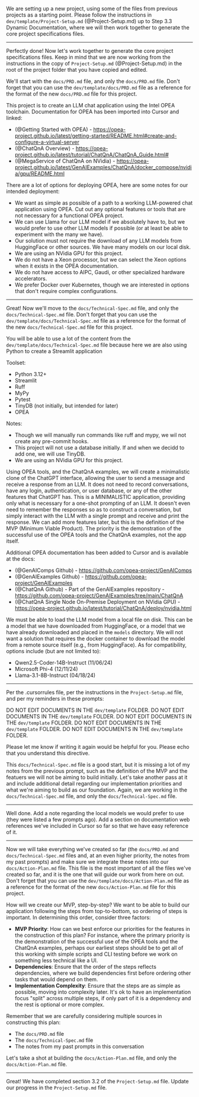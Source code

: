 We are setting up a new project, using some of the files from previous projects as a starting point. Please follow the instructions in `dev/template/Project-Setup.md` (@Project-Setup.md) up to Step 3.3 Dynamic Documentation, where we will then work together to generate the core project specifications files.

---

Perfectly done! Now let's work together to generate the core project specifications files. Keep in mind that we are now working from the instructions in the copy of `Project-Setup.md` (@Project-Setup.md) in the root of the project folder that you have copied and edited.

We'll start with the `docs/PRD.md` file, and only the `docs/PRD.md` file. Don't forget that you can use the `dev/template/docs/PRD.md` file as a reference for the format of the new `docs/PRD.md` file for this project.

This project is to create an LLM chat application using the Intel OPEA toolchain. Documentation for OPEA has been imported into Cursor and linked:

- (@Getting Started with OPEA) - https://opea-project.github.io/latest/getting-started/README.html#create-and-configure-a-virtual-server
- (@ChatQnA Overview) - https://opea-project.github.io/latest/tutorial/ChatQnA/ChatQnA_Guide.html#
- (@MegaService of ChatQnA on NVidia) - https://opea-project.github.io/latest/GenAIExamples/ChatQnA/docker_compose/nvidia/gpu/README.html

There are a lot of options for deploying OPEA, here are some notes for our intended deployment:
- We want as simple as possible of a path to a working LLM-powered chat application using OPEA. Cut out any optional features or tools that are not necessary for a functional OPEA project.
- We can use Llama for our LLM model if we absolutely have to, but we would prefer to use other LLM models if possible (or at least be able to experiment with the many we have).
- Our solution must not require the download of any LLM models from HuggingFace or other sources. We have many models on our local disk.
- We are using an NVidia GPU for this project.
- We do not have a Xeon processor, but we can select the Xeon options when it exists in the OPEA documentation.
- We do not have access to AIPC, Gaudi, or other specialized hardware accelerators.
- We prefer Docker over Kubernetes, though we are interested in options that don't require complex configurations.

---

Great! Now we'll move to the `docs/Technical-Spec.md` file, and only the `docs/Technical-Spec.md` file. Don't forget that you can use the `dev/template/docs/Technical-Spec.md` file as a reference for the format of the new `docs/Technical-Spec.md` file for this project.

You will be able to use a lot of the content from the `dev/template/docs/Technical-Spec.md` file because here we are also using Python to create a Streamlit application

Toolset:
- Python 3.12+
- Streamlit
- Ruff
- MyPy
- Pytest
- TinyDB (not initially, but intended for later)
- OPEA

Notes:
- Though we will manually run commands like ruff and mypy, we wil not create any pre-commit hooks.
- This project will not use a database initially. If and when we decidd to add one, we will use TinyDB.
- We are using an NVidia GPU for this project.

Using OPEA tools, and the ChatQnA examples, we will create a minimalistic clone of the ChatGPT interface, allowing the user to send a message and receive a response from an LLM. It does not need to record conversations, have any login, authentication, or user database, or any of the other features that ChatGPT has.  This is a MINIMALISTIC application, providing only what is necessary for a one-shot prompting of an LLM. It doesn't even need to remember the responses so as to construct a conversation, but simply interact with the LLM with a single prompt and receive and print the response. We can add more features later, but this is the definition of the MVP (Minimum Viable Product). The priority is the demonstration of the successful use of the OPEA tools and the ChatQnA examples, not the app itself.

Additional OPEA documentation has been added to Cursor and is available at the docs:

- (@GenAIComps Github) - https://github.com/opea-project/GenAIComps
- (@GenAIExamples Github) - https://github.com/opea-project/GenAIExamples
- (@ChatQnA Github) - Part of the GenAIExamples repository - https://github.com/opea-project/GenAIExamples/tree/main/ChatQnA
- (@ChatQnA Single Node On-Premise Deployment on NVidia GPU) - https://opea-project.github.io/latest/tutorial/ChatQnA/deploy/nvidia.html

We must be able to load the LLM model from a local file on disk. This can be a model that we have downloaded from HuggingFace, or a model that we have already downloaded and placed in the `models` directory. We will not want a solution that requires the docker container to download the model from a remote source itself (e.g., from HuggingFace). As for compatibility, options include (but are not limited to):

- Qwen2.5-Coder-14B-Instruct (11/06/24)
- Microsoft Phi-4 (12/11/24)
- Llama-3.1-8B-Instruct (04/18/24)

---

Per the .cursorrules file, per the instructions in the `Project-Setup.md` file, and per my reminders in these prompts:

DO NOT EDIT DOCUMENTS IN THE `dev/template` FOLDER.
DO NOT EDIT DOCUMENTS IN THE `dev/template` FOLDER.
DO NOT EDIT DOCUMENTS IN THE `dev/template` FOLDER.
DO NOT EDIT DOCUMENTS IN THE `dev/template` FOLDER.
DO NOT EDIT DOCUMENTS IN THE `dev/template` FOLDER.

Please let me know if writing it again would be helpful for you.  Please echo that you understand this directive.

This `docs/Technical-Spec.md` file is a good start, but it is missing a lot of my notes from the previous prompt, such as the definition of the MVP and the featuers we will not be aiming to build initially. Let's take another pass at it and include additional detail regarding our implementation priorities and what we're aiming to build as our foundation. Again, we are working in the `docs/Technical-Spec.md` file, and only the `docs/Technical-Spec.md` file.

---

Well done.  Add a note regarding the local models we would prefer to use (they were listed a few prompts ago).  Add a section on documentation web references we've included in Cursor so far so that we have easy reference of it.  

---

Now we will take everything we've created so far (the `docs/PRD.md` and `docs/Technical-Spec.md` files and, at an even higher priority, the notes from my past prompts) and make sure we integrate these notes into our `docs/Action-Plan.md` file. This file is the most important of all the files we've created so far, and it is the one that will guide our work from here on out. Don't forget that you can use the `dev/template/docs/Action-Plan.md` file as a reference for the format of the new `docs/Action-Plan.md` file for this project.

How will we create our MVP, step-by-step? We want to be able to build our application following the steps from top-to-bottom, so ordering of steps is important. In determining this order, consider three factors:

- **MVP Priority**: How can we best enforce our priorities for the features in the construction of this plan? For instance, where the primary priority is the demonstration of the successful use of the OPEA tools and the ChatQnA examples, perhaps our earliest steps should be to get all of this working with simple scripts and CLI testing before we work on something less technical like a UI.
- **Dependencies**: Ensure that the order of the steps reflects dependencies, where we build dependencies first before ordering other tasks that would depend on them.
- **Implementation Complexity**: Ensure that the steps are as simple as possible, moving into complexity later. It's ok to have an implementation focus "split" across multiple steps, if only part of it is a dependency and the rest is optional or more complex.  

Remember that we are carefully considering multiple sources in constructing this plan:

- The `docs/PRD.md` file
- The `docs/Technical-Spec.md` file
- The notes from my past prompts in this conversation

Let's take a shot at building the `docs/Action-Plan.md` file, and only the `docs/Action-Plan.md` file.

---

Great! We have completed section 3.2 of the `Project-Setup.md` file. Update our progress in the `Project-Setup.md` file.





